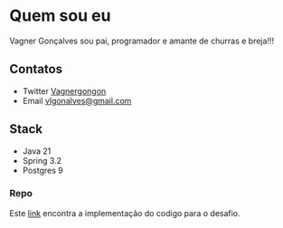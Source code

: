 # Quem sou eu

Vagner Gonçalves sou pai, programador e amante de churras e breja!!!

## Contatos

- Twitter [Vagnergongon](https://twitter.com/Vagnergongon)
- Email vlgonalves@gmail.com

## Stack

- Java 21
- Spring 3.2
- Postgres 9

### Repo

Este [link](https://github.com/Vagnerlg/rinhabackend-) encontra a implementação do codigo para o desafio.